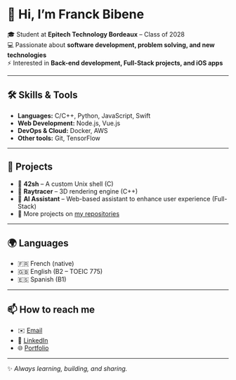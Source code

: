 # 👋 Hi, I’m Franck Bibene  

🎓 Student at **Epitech Technology Bordeaux** – Class of 2028  
💻 Passionate about **software development, problem solving, and new technologies**  
⚡ Interested in **Back-end development, Full-Stack projects, and iOS apps**  

---

## 🛠️ Skills & Tools  
- **Languages:** C/C++, Python, JavaScript, Swift  
- **Web Development:** Node.js, Vue.js  
- **DevOps & Cloud:** Docker, AWS  
- **Other tools:** Git, TensorFlow  

---

## 📂 Projects  
- 🔹 **42sh** – A custom Unix shell (C)  
- 🔹 **Raytracer** – 3D rendering engine (C++)  
- 🔹 **AI Assistant** – Web-based assistant to enhance user experience (Full-Stack)  
- 🔹 More projects on [my repositories](https://github.com/Franckbibene)  

---

## 🌍 Languages  
- 🇫🇷 French (native)  
- 🇬🇧 English (B2 – TOEIC 775)  
- 🇪🇸 Spanish (B1)  

---

## 📫 How to reach me  
- ✉️ [Email](mailto:franck.bibene@epitech.eu)  
- 💼 [LinkedIn](https://www.linkedin.com/in/franck-bibene-583177302/)  
- 🌐 [Portfolio](http://franck-bibene.fr)  

---

✨ *Always learning, building, and sharing.*  
